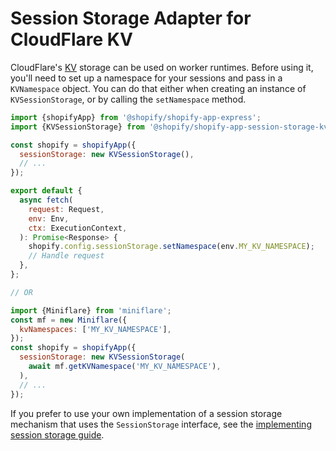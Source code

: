 # Session Storage Adapter for CloudFlare KV

CloudFlare's [KV](https://www.cloudflare.com/products/workers-kv/) storage can be used on worker runtimes.
Before using it, you'll need to set up a namespace for your sessions and pass in a `KVNamespace` object.
You can do that either when creating an instance of `KVSessionStorage`, or by calling the `setNamespace` method.

```js
import {shopifyApp} from '@shopify/shopify-app-express';
import {KVSessionStorage} from '@shopify/shopify-app-session-storage-kv';

const shopify = shopifyApp({
  sessionStorage: new KVSessionStorage(),
  // ...
});

export default {
  async fetch(
    request: Request,
    env: Env,
    ctx: ExecutionContext,
  ): Promise<Response> {
    shopify.config.sessionStorage.setNamespace(env.MY_KV_NAMESPACE);
    // Handle request
  },
};

// OR

import {Miniflare} from 'miniflare';
const mf = new Miniflare({
  kvNamespaces: ['MY_KV_NAMESPACE'],
});
const shopify = shopifyApp({
  sessionStorage: new KVSessionStorage(
    await mf.getKVNamespace('MY_KV_NAMESPACE'),
  ),
  // ...
});
```

If you prefer to use your own implementation of a session storage mechanism that uses the `SessionStorage` interface, see the [implementing session storage guide](https://github.com/Shopify/shopify-app-js/blob/main/packages/shopify-app-session-storage/implementing-session-storage.md).

